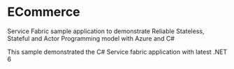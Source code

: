 # ECommerce
Service Fabric sample application to demonstrate Reliable Stateless, Stateful and Actor Programming model with Azure and C#

This sample demonstrated the C# Service fabric application with latest .NET 6
